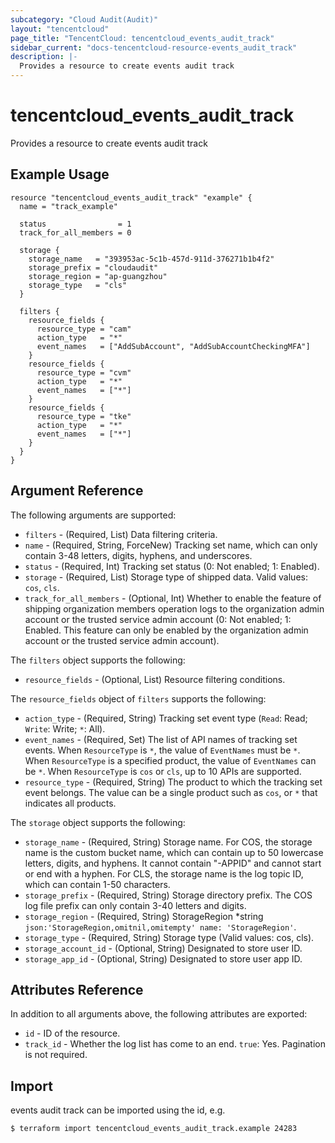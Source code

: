 ```yaml
---
subcategory: "Cloud Audit(Audit)"
layout: "tencentcloud"
page_title: "TencentCloud: tencentcloud_events_audit_track"
sidebar_current: "docs-tencentcloud-resource-events_audit_track"
description: |-
  Provides a resource to create events audit track
---
```


# tencentcloud_events_audit_track

Provides a resource to create events audit track

## Example Usage

```hcl
resource "tencentcloud_events_audit_track" "example" {
  name = "track_example"

  status                = 1
  track_for_all_members = 0

  storage {
    storage_name   = "393953ac-5c1b-457d-911d-376271b1b4f2"
    storage_prefix = "cloudaudit"
    storage_region = "ap-guangzhou"
    storage_type   = "cls"
  }

  filters {
    resource_fields {
      resource_type = "cam"
      action_type   = "*"
      event_names   = ["AddSubAccount", "AddSubAccountCheckingMFA"]
    }
    resource_fields {
      resource_type = "cvm"
      action_type   = "*"
      event_names   = ["*"]
    }
    resource_fields {
      resource_type = "tke"
      action_type   = "*"
      event_names   = ["*"]
    }
  }
}
```

## Argument Reference

The following arguments are supported:

* `filters` - (Required, List) Data filtering criteria.
* `name` - (Required, String, ForceNew) Tracking set name, which can only contain 3-48 letters, digits, hyphens, and underscores.
* `status` - (Required, Int) Tracking set status (0: Not enabled; 1: Enabled).
* `storage` - (Required, List) Storage type of shipped data. Valid values: `cos`, `cls`.
* `track_for_all_members` - (Optional, Int) Whether to enable the feature of shipping organization members operation logs to the organization admin account or the trusted service admin account (0: Not enabled; 1: Enabled. This feature can only be enabled by the organization admin account or the trusted service admin account).

The `filters` object supports the following:

* `resource_fields` - (Optional, List) Resource filtering conditions.

The `resource_fields` object of `filters` supports the following:

* `action_type` - (Required, String) Tracking set event type (`Read`: Read; `Write`: Write; `*`: All).
* `event_names` - (Required, Set) The list of API names of tracking set events. When `ResourceType` is `*`, the value of `EventNames` must be `*`. When `ResourceType` is a specified product, the value of `EventNames` can be `*`. When `ResourceType` is `cos` or `cls`, up to 10 APIs are supported.
* `resource_type` - (Required, String) The product to which the tracking set event belongs. The value can be a single product such as `cos`, or `*` that indicates all products.

The `storage` object supports the following:

* `storage_name` - (Required, String) Storage name. For COS, the storage name is the custom bucket name, which can contain up to 50 lowercase letters, digits, and hyphens. It cannot contain "-APPID" and cannot start or end with a hyphen. For CLS, the storage name is the log topic ID, which can contain 1-50 characters.
* `storage_prefix` - (Required, String) Storage directory prefix. The COS log file prefix can only contain 3-40 letters and digits.
* `storage_region` - (Required, String) StorageRegion *string `json:'StorageRegion,omitnil,omitempty' name: 'StorageRegion'`.
* `storage_type` - (Required, String) Storage type (Valid values: cos, cls).
* `storage_account_id` - (Optional, String) Designated to store user ID.
* `storage_app_id` - (Optional, String) Designated to store user app ID.

## Attributes Reference

In addition to all arguments above, the following attributes are exported:

* `id` - ID of the resource.
* `track_id` - Whether the log list has come to an end. `true`: Yes. Pagination is not required.


## Import

events audit track can be imported using the id, e.g.
```
$ terraform import tencentcloud_events_audit_track.example 24283
```

